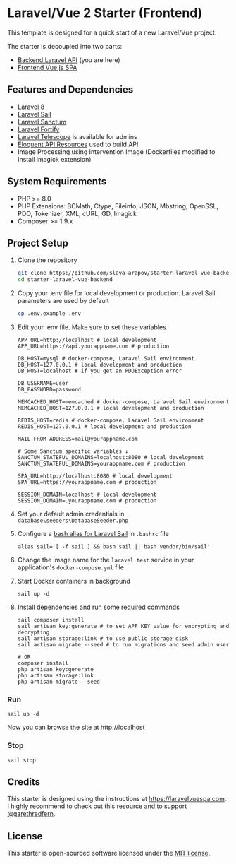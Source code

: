 # Laravel/Vue 2 Starter (Frontend)
This template is designed for a quick start of a new Laravel/Vue project.

The starter is decoupled into two parts:

-  [Backend Laravel API](https://github.com/slava-arapov/starter-laravel-vue-backend/) (you are here)
-  [Frontend Vue.js SPA](https://github.com/slava-arapov/starter-laravel-vue-frontend/)

## Features and Dependencies
* Laravel 8
* [Laravel Sail](https://laravel.com/docs/8.x/sail)
* [Laravel Sanctum](https://laravel.com/docs/8.x/sanctum)
* [Laravel Fortify](https://laravel.com/docs/8.x/fortify)
* [Laravel Telescope](https://laravel.com/docs/8.x/telescope) is available for admins
* [Eloquent API Resources](https://laravel.com/docs/8.x/eloquent-resources) used to build API
* Image Processing using Intervention Image (Dockerfiles modified to install imagick extension)

## System Requirements
* PHP >= 8.0
* PHP Extensions: BCMath, Ctype, Fileinfo, JSON, Mbstring, OpenSSL, PDO, Tokenizer, XML, cURL, GD, Imagick
* Composer >= 1.9.x

## Project Setup
1. Clone the repository
   ``` bash
   git clone https://github.com/slava-arapov/starter-laravel-vue-backend.git
   cd starter-laravel-vue-backend
   ```

2. Copy your .env file for local development or production. Laravel Sail parameters are used by default
   ``` bash
   cp .env.example .env
   ```

3. Edit your .env file. Make sure to set these variables
   ``` dotenv
   APP_URL=http://localhost # local development
   APP_URL=https://api.yourappname.com # production

   DB_HOST=mysql # docker-compose, Laravel Sail environment
   DB_HOST=127.0.0.1 # local development and production
   DB_HOST=localhost # if you get an PDOException error
   
   DB_USERNAME=user
   DB_PASSWORD=password
   
   MEMCACHED_HOST=memcached # docker-compose, Laravel Sail environment
   MEMCACHED_HOST=127.0.0.1 # local development and production
   
   REDIS_HOST=redis # docker-compose, Laravel Sail environment
   REDIS_HOST=127.0.0.1 # local development and production
   
   MAIL_FROM_ADDRESS=mail@yourappname.com
   
   # Some Sanctum specific variables ↓
   SANCTUM_STATEFUL_DOMAINS=localhost:8080 # local development
   SANCTUM_STATEFUL_DOMAINS=yourappname.com # production
   
   SPA_URL=http://localhost:8080 # local development
   SPA_URL=https://yourappname.com # production
   
   SESSION_DOMAIN=localhost # local development
   SESSION_DOMAIN=.yourappname.com # production
   ```

4. Set your default admin credentials in `database\seeders\DatabaseSeeder.php`
5. Configure a [bash alias for Laravel Sail](https://laravel.com/docs/8.x/sail#configuring-a-bash-alias) in `.bashrc` file
   ``` shell
   alias sail='[ -f sail ] && bash sail || bash vendor/bin/sail'
   ```
   
6. Change the image name for the `laravel.test` service in your application's `docker-compose.yml` file
7. Start Docker containers in background
   ``` shell
   sail up -d
   ```

8. Install dependencies and run some required commands
   ``` shell
   sail composer install
   sail artisan key:generate # to set APP_KEY value for encrypting and decrypting
   sail artisan storage:link # to use public storage disk
   sail artisan migrate --seed # to run migrations and seed admin user
   
   # OR
   composer install
   php artisan key:generate
   php artisan storage:link
   php artisan migrate --seed
   ```

### Run
``` shell
sail up -d
```

Now you can browse the site at http://localhost

### Stop
``` shell
sail stop
```

## Credits
This starter is designed using the instructions at https://laravelvuespa.com. I highly recommend to check out this resource and to support [@garethredfern](https://github.com/garethredfern).

## License
This starter is open-sourced software licensed under the [MIT license](LICENSE).
